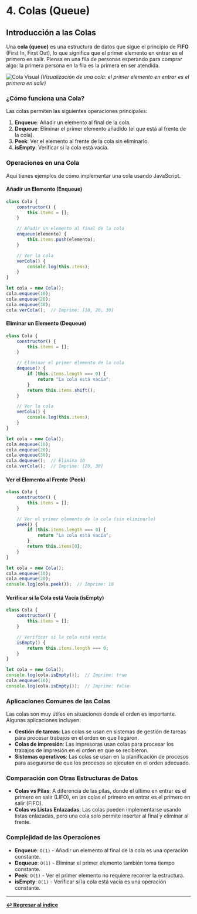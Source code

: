 
# 4. Colas (Queue)

## Introducción a las Colas

Una **cola (queue)** es una estructura de datos que sigue el principio de **FIFO** (First In, First Out), lo que significa que el primer elemento en entrar es el primero en salir. Piensa en una fila de personas esperando para comprar algo: la primera persona en la fila es la primera en ser atendida.

![Cola Visual](https://upload.wikimedia.org/wikipedia/commons/thumb/5/52/Data_Queue.svg/330px-Data_Queue.svg.png)
*(Visualización de una cola: el primer elemento en entrar es el primero en salir)*

### ¿Cómo funciona una Cola?

Las colas permiten las siguientes operaciones principales:

1. **Enqueue**: Añadir un elemento al final de la cola.
2. **Dequeue**: Eliminar el primer elemento añadido (el que está al frente de la cola).
3. **Peek**: Ver el elemento al frente de la cola sin eliminarlo.
4. **isEmpty**: Verificar si la cola está vacía.

### Operaciones en una Cola

Aquí tienes ejemplos de cómo implementar una cola usando JavaScript.

#### Añadir un Elemento (Enqueue)

```javascript
class Cola {
    constructor() {
        this.items = [];
    }

    // Añadir un elemento al final de la cola
    enqueue(elemento) {
        this.items.push(elemento);
    }

    // Ver la cola
    verCola() {
        console.log(this.items);
    }
}

let cola = new Cola();
cola.enqueue(10);
cola.enqueue(20);
cola.enqueue(30);
cola.verCola();  // Imprime: [10, 20, 30]
```

#### Eliminar un Elemento (Dequeue)

```javascript
class Cola {
    constructor() {
        this.items = [];
    }

    // Eliminar el primer elemento de la cola
    dequeue() {
        if (this.items.length === 0) {
            return "La cola está vacía";
        }
        return this.items.shift();
    }

    // Ver la cola
    verCola() {
        console.log(this.items);
    }
}

let cola = new Cola();
cola.enqueue(10);
cola.enqueue(20);
cola.enqueue(30);
cola.dequeue();  // Elimina 10
cola.verCola();  // Imprime: [20, 30]
```

#### Ver el Elemento al Frente (Peek)

```javascript
class Cola {
    constructor() {
        this.items = [];
    }

    // Ver el primer elemento de la cola (sin eliminarlo)
    peek() {
        if (this.items.length === 0) {
            return "La cola está vacía";
        }
        return this.items[0];
    }
}

let cola = new Cola();
cola.enqueue(10);
cola.enqueue(20);
console.log(cola.peek());  // Imprime: 10
```

#### Verificar si la Cola está Vacía (isEmpty)

```javascript
class Cola {
    constructor() {
        this.items = [];
    }

    // Verificar si la cola está vacía
    isEmpty() {
        return this.items.length === 0;
    }
}

let cola = new Cola();
console.log(cola.isEmpty());  // Imprime: true
cola.enqueue(10);
console.log(cola.isEmpty());  // Imprime: false
```

### Aplicaciones Comunes de las Colas

Las colas son muy útiles en situaciones donde el orden es importante. Algunas aplicaciones incluyen:

- **Gestión de tareas**: Las colas se usan en sistemas de gestión de tareas para procesar trabajos en el orden en que llegaron.
- **Colas de impresión**: Las impresoras usan colas para procesar los trabajos de impresión en el orden en que se recibieron.
- **Sistemas operativos**: Las colas se usan en la planificación de procesos para asegurarse de que los procesos se ejecuten en el orden adecuado.

### Comparación con Otras Estructuras de Datos

- **Colas vs Pilas**: A diferencia de las pilas, donde el último en entrar es el primero en salir (LIFO), en las colas el primero en entrar es el primero en salir (FIFO).
- **Colas vs Listas Enlazadas**: Las colas pueden implementarse usando listas enlazadas, pero una cola solo permite insertar al final y eliminar al frente.

### Complejidad de las Operaciones

- **Enqueue**: `O(1)` - Añadir un elemento al final de la cola es una operación constante.
- **Dequeue**: `O(1)` - Eliminar el primer elemento también toma tiempo constante.
- **Peek**: `O(1)` - Ver el primer elemento no requiere recorrer la estructura.
- **isEmpty**: `O(1)` - Verificar si la cola está vacía es una operación constante.

---

**[↩️ Regresar al índice](../README.md)**

